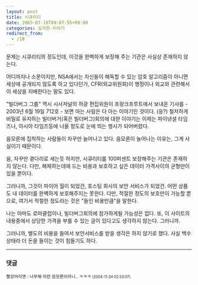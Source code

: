 ```yaml
---
layout: post
title: 시큐리티
date: 2003-07-16T09:07:55+09:00
categories: 심각한-이야기
redirect_from:
  - /18
---
```


문제는 시큐리티의 정도인데, 이것을 완벽하게 보장해 주는 기관은 사실상 존재하지 않는다.

어디까지나 소문이지만, NSA에서는 자신들이 해독할 수 있는 암호 알고리즘이 아니면 세상에 공개되지 않도록 하고 있다던가, CFR(외교위원회)이 행정이나 외교와 관련해서 이 세상을 지배한다는 말도 있다.

"빌더버그 그룹" 역시 시사저널의 허광 편집위원이 프랑크프루트에서 보내온 기사를 - 2003년 6월 19일 712호 - 보면 아는 사람은 다 아는 이야기인 것이다. (응?) 철저하게 비밀로 유지하는 빌더버거(혹은 빌더버그)회의에 대한 이야기는 이제는 파이낸셜 타임즈나, 아시아 타임즈등에 나올 정도로 눈에 띄는 행사가 되어버렸다.

음모론에 집착하는 사람들이 자꾸만 늘어나고 있다. 음모론이 늘어나는 이유는, 그게 사실이기 때문이다.

음, 자꾸만 곁다리로 세는듯 하지만, 시큐리티를 100퍼센트 보장해주는 기관은 존재하지 않는다. 다만, 해체하는데에 드는 비용과 보호하고 싶은 데이터 가격사이의 균형만이 있을 뿐이다.

그러니까, 그것이 파이어 월이 되었건, 호스팅 회사의 보안 서비스가 되었건. 어떤 상품도 내 데이터를 완벽하게 보호해주지는 못한다. 다만, 적절한 정도의 보호만이 가능할 뿐으로, 여기서 적절한 정도라는 것은 "들인 비용만큼"을 말한다.

나는 아마도 로마클럽이나, 빌더버그회의에 참가하게될 가능성은 없다. 또, 이 사이트의 내용중에서 상당한 가격을 부를 수 있는 글이 있다고도 생각하지 않는다. 그러니까.

그러니까, 별도의 비용을 들여서 보안서비스를 받을 생각은 하지 않기로 했다. 사실 백수 상태라 더 돈을 들이는 것이 힘들기도 하다.

* * *

### 댓글



<!--- cmt:28 --->
<!--- mail: --->
<!--- parent:0 --->

<small>빨강머리앤 : 너무해 이런 음모론이라니.. ㅋㅋㅋ <small>(2004-11-24 02:53:07)</small></small>

